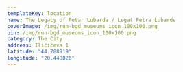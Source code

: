 ```yaml
---
templateKey: location
name: The Legacy of Petar Lubarda / Legat Petra Lubarde
coverImage: /img/run-bgd_museums_icon_100x100.png
pin: /img/run-bgd_museums_icon_100x100.png
category: The City
address: Iličićeva 1
latitude: "44.788919"
longitude: "20.448826"
---
```

